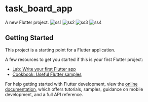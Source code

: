 # task_board_app

A new Flutter project.
![ss1](https://github.com/zahidx/task_board_app/assets/94776268/377ee450-faaa-4c0e-ae8f-69fe96e40bb3)
![ss2](https://github.com/zahidx/task_board_app/assets/94776268/5a0016f4-7ad3-498b-89c8-4bf4a3820bdc)
![ss3](https://github.com/zahidx/task_board_app/assets/94776268/708f55e7-4b9f-48c7-a102-e348a8d7ee85)
![ss4](https://github.com/zahidx/task_board_app/assets/94776268/f8ecb03f-3b04-48f6-80ec-78441984f788)


## Getting Started

This project is a starting point for a Flutter application.

A few resources to get you started if this is your first Flutter project:

- [Lab: Write your first Flutter app](https://docs.flutter.dev/get-started/codelab)
- [Cookbook: Useful Flutter samples](https://docs.flutter.dev/cookbook)

For help getting started with Flutter development, view the
[online documentation](https://docs.flutter.dev/), which offers tutorials,
samples, guidance on mobile development, and a full API reference.

